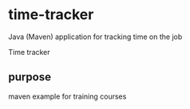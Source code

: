 # time-tracker
Java (Maven) application for tracking time on the job

Time tracker
## purpose 
maven example for training courses
 

